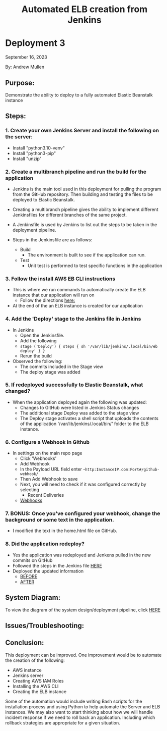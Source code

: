 <h1 align="center">Automated ELB creation from Jenkins<h1> 


# Deployment 3
September 16, 2023

By: Andrew Mullen

## Purpose:

Demonstrate the ability to deploy to a fully automated Elastic Beanstalk instance

## Steps:

### 1. Create your own Jenkins Server and install the following on the server:
   - Install "python3.10-venv"
   - Install "python3-pip"
   - Install "unzip"

### 2. Create a multibranch pipeline and run the build for the application
- Jenkins is the main tool used in this deployment for pulling the program from the GitHub repository. Then building and testing the files to be deployed to Elastic Beanstalk.
- Creating a multibranch pipeline gives the ability to implement different Jenkinsfiles for different branches of the same project.
- A Jenkinsfile is used by Jenkins to list out the steps to be taken in the deployment pipeline.

- Steps in the Jenkinsfile are as follows:
  - Build
    - The environment is built to see if the application can run.
  - Test
    - Unit test is performed to test specific functions in the application


### 3. Follow the install AWS EB CLI instructions
- This is where we run commands to automatically create the ELB instance that our application will run on
    - Follow the directions [here:](https://scribehow.com/shared/How_to_install_AWS_EB_CLI__J6eBRB9FQl2fGenfUVemlA)
- At the end of the an ELB instance is created for our application


### 4. Add the 'Deploy' stage to the Jenkins file in Jenkins
- In Jenkins
    - Open the Jenkinsfile.
	- Add the following 
	 - `stage ('Deploy') { steps { sh '/var/lib/jenkins/.local/bin/eb deploy' } }`
    - Rerun the build
- Observed the following:
    - The commits included in the Stage view
    - The deploy stage was added 	

### 5. If redeployed successfully to Elastic Beanstalk, what changed?
- When the application deployed again the following was updated:
    - Changes to GitHub were listed in Jenkins Status changes
    - The additional stage Deploy was added to the stage view
    - The Deploy stage activates a shell script that uploads the contents of the application '/var/lib/jenkins/.local/bin/' folder to the ELB instance. 

### 6. Configure a Webhook in Github
- In settings on the main repo page
    - Click 'Webhooks'
    - Add Webhook
    - In the Payload URL field enter
    	-`http:InstanceIP.com:Port#/github-webhook/`
    - Then Add Webhook to save
    - Next, you will need to check if it was configured correctly by selecting
    	- Recent Deliveries
     - [Webhooks](https://github.com/andmulLABS01/Deployment_3AM/blob/main/Webhooks.PNG)

### 7. BONUS: Once you've configured your webhook, change the background or some text in the application. 
- I modified the text in the home.html file on GitHub.

### 8. Did the application redeploy?
- Yes the application was redeployed and Jenkens pulled in the new commits on GitHub 
 - Followed the steps in the Jenkins file [HERE](https://github.com/andmulLABS01/Deployment_3AM/blob/main/StageView.PNG)
 - Deployed the updated information
    - [BEFORE](https://github.com/andmulLABS01/Deployment_3AM/blob/main/BeforeEdit.PNG)
    - [AFTER](https://github.com/andmulLABS01/Deployment_3AM/blob/main/AfterEdit.PNG)

## System Diagram:

To view the diagram of the system design/deployment pipeline, click [HERE](https://github.com/andmulLABS01/Deployment_3AM/blob/main/Depoyment3.drawio%20(1).png)

## Issues/Troubleshooting:


## Conclusion:

This deployment can be improved. One improvement would be to automate the creation of the following:
- AWS instance
- Jenkins server
- Creating AWS IAM Roles
- Installing the AWS CLI
- Creating the ELB instance

Some of the automation would include writing Bash scripts for the installation process and using Python to help automate the Server and ELB instances. We may also want to start thinking about how we will handle incident response if we need to roll back an application. Including which rollback strategies are appropriate for a given situation. 
